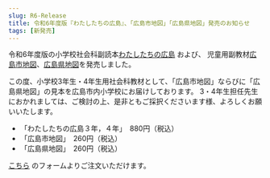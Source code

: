 ```yaml
---
slug: R6-Release
title: 令和6年度版『わたしたちの広島』、「広島市地図」「広島県地図」発売のお知らせ
tags: [新発売]
---
```


令和6年度版の小学校社会科副読本[わたしたちの広島](/docs/watashitachi-no-hiroshima) および、
児童用副教材[広島市地図](/docs/city-maps)、[広島県地図](/docs/pref-maps)を発売しました。

この度、小学校3年生・4年生用社会科教材として、「広島市地図」ならびに「広島県地図」の見本を広島市内小学校にお届けしております。
3・4年生担任先生におかれましては、ご検討の上、是非ともご採択くださいます様、よろしくお願いいたします。

- 「わたしたちの広島３年，４年」　880円（税込）
- 「広島市地図」　260円（税込）
- 「広島県地図」　260円（税込）

[こちら](https://forms.gle/6u5BAaspssEDjGtf8) のフォームよりご注文いただけます。
